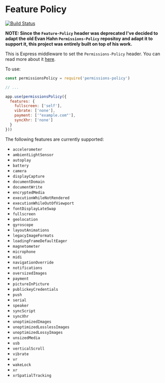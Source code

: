 Feature Policy
==============
[![Build Status](https://travis-ci.org/pedro-gbf/permissions-policy.svg?branch=master)](https://travis-ci.org/pedro-gbf/permissions-policy)

**NOTE: Since the `Feature-Policy` header was deprecated I've decided to adapt the old Evan Hahn `Permissions-Policy` repositoy and adapt it to support it, this project was entirely built on top of his work.**

This is Express middleware to set the `Permissions-Policy` header. You can read more about it [here](https://www.w3.org/TR/permissions-policy-1/).

To use:

```javascript
const permissionsPolicy = require('permissions-policy')

// ...

app.use(permissionsPolicy({
  features: {
    fullscreen: ['self'],
    vibrate: ['none'],
    payment: ['"example.com"'],
    syncXhr: ['none']
  }
}))
```

The following features are currently supported:

* `accelerometer`
* `ambientLightSensor`
* `autoplay`
* `battery`
* `camera`
* `displayCapture`
* `documentDomain`
* `documentWrite`
* `encryptedMedia`
* `executionWhileNotRendered`
* `executionWhileOutOfViewport`
* `fontDisplayLateSwap`
* `fullscreen`
* `geolocation`
* `gyroscope`
* `layoutAnimations`
* `legacyImageFormats`
* `loadingFrameDefaultEager`
* `magnetometer`
* `microphone`
* `midi`
* `navigationOverride`
* `notifications`
* `oversizedImages`
* `payment`
* `pictureInPicture`
* `publickeyCredentials`
* `push`
* `serial`
* `speaker`
* `syncScript`
* `syncXhr`
* `unoptimizedImages`
* `unoptimizedLosslessImages`
* `unoptimizedLossyImages`
* `unsizedMedia`
* `usb`
* `verticalScroll`
* `vibrate`
* `vr`
* `wakeLock`
* `xr`
* `xrSpatialTracking`

